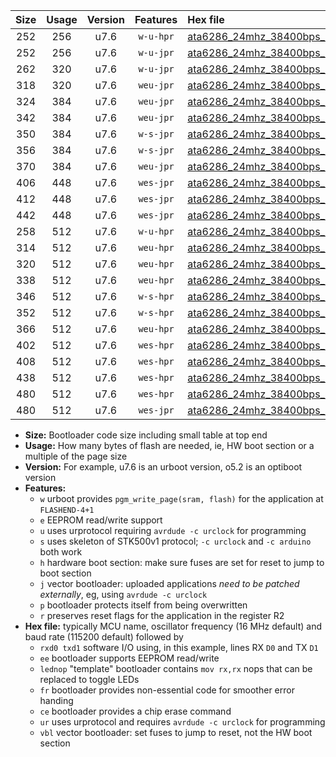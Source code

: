 |Size|Usage|Version|Features|Hex file|
|:-:|:-:|:-:|:-:|:--|
|252|256|u7.6|`w-u-hpr`|[ata6286_24mhz_38400bps_rxb0_txb1_ur.hex](https://raw.githubusercontent.com/stefanrueger/urboot/main/bootloaders/ata6286/fcpu_24mhz/38400_bps/ata6286_24mhz_38400bps_rxb0_txb1_ur.hex)|
|252|256|u7.6|`w-u-jpr`|[ata6286_24mhz_38400bps_rxb0_txb1_ur_vbl.hex](https://raw.githubusercontent.com/stefanrueger/urboot/main/bootloaders/ata6286/fcpu_24mhz/38400_bps/ata6286_24mhz_38400bps_rxb0_txb1_ur_vbl.hex)|
|262|320|u7.6|`w-u-jpr`|[ata6286_24mhz_38400bps_rxb0_txb1_lednop_ur_vbl.hex](https://raw.githubusercontent.com/stefanrueger/urboot/main/bootloaders/ata6286/fcpu_24mhz/38400_bps/ata6286_24mhz_38400bps_rxb0_txb1_lednop_ur_vbl.hex)|
|318|320|u7.6|`weu-jpr`|[ata6286_24mhz_38400bps_rxb0_txb1_ee_ur_vbl.hex](https://raw.githubusercontent.com/stefanrueger/urboot/main/bootloaders/ata6286/fcpu_24mhz/38400_bps/ata6286_24mhz_38400bps_rxb0_txb1_ee_ur_vbl.hex)|
|324|384|u7.6|`weu-jpr`|[ata6286_24mhz_38400bps_rxb0_txb1_ee_lednop_ur_vbl.hex](https://raw.githubusercontent.com/stefanrueger/urboot/main/bootloaders/ata6286/fcpu_24mhz/38400_bps/ata6286_24mhz_38400bps_rxb0_txb1_ee_lednop_ur_vbl.hex)|
|342|384|u7.6|`weu-jpr`|[ata6286_24mhz_38400bps_rxb0_txb1_ee_lednop_fr_ur_vbl.hex](https://raw.githubusercontent.com/stefanrueger/urboot/main/bootloaders/ata6286/fcpu_24mhz/38400_bps/ata6286_24mhz_38400bps_rxb0_txb1_ee_lednop_fr_ur_vbl.hex)|
|350|384|u7.6|`w-s-jpr`|[ata6286_24mhz_38400bps_rxb0_txb1_vbl.hex](https://raw.githubusercontent.com/stefanrueger/urboot/main/bootloaders/ata6286/fcpu_24mhz/38400_bps/ata6286_24mhz_38400bps_rxb0_txb1_vbl.hex)|
|356|384|u7.6|`w-s-jpr`|[ata6286_24mhz_38400bps_rxb0_txb1_lednop_vbl.hex](https://raw.githubusercontent.com/stefanrueger/urboot/main/bootloaders/ata6286/fcpu_24mhz/38400_bps/ata6286_24mhz_38400bps_rxb0_txb1_lednop_vbl.hex)|
|370|384|u7.6|`weu-jpr`|[ata6286_24mhz_38400bps_rxb0_txb1_ee_lednop_fr_ce_ur_vbl.hex](https://raw.githubusercontent.com/stefanrueger/urboot/main/bootloaders/ata6286/fcpu_24mhz/38400_bps/ata6286_24mhz_38400bps_rxb0_txb1_ee_lednop_fr_ce_ur_vbl.hex)|
|406|448|u7.6|`wes-jpr`|[ata6286_24mhz_38400bps_rxb0_txb1_ee_vbl.hex](https://raw.githubusercontent.com/stefanrueger/urboot/main/bootloaders/ata6286/fcpu_24mhz/38400_bps/ata6286_24mhz_38400bps_rxb0_txb1_ee_vbl.hex)|
|412|448|u7.6|`wes-jpr`|[ata6286_24mhz_38400bps_rxb0_txb1_ee_lednop_vbl.hex](https://raw.githubusercontent.com/stefanrueger/urboot/main/bootloaders/ata6286/fcpu_24mhz/38400_bps/ata6286_24mhz_38400bps_rxb0_txb1_ee_lednop_vbl.hex)|
|442|448|u7.6|`wes-jpr`|[ata6286_24mhz_38400bps_rxb0_txb1_ee_lednop_fr_vbl.hex](https://raw.githubusercontent.com/stefanrueger/urboot/main/bootloaders/ata6286/fcpu_24mhz/38400_bps/ata6286_24mhz_38400bps_rxb0_txb1_ee_lednop_fr_vbl.hex)|
|258|512|u7.6|`w-u-hpr`|[ata6286_24mhz_38400bps_rxb0_txb1_lednop_ur.hex](https://raw.githubusercontent.com/stefanrueger/urboot/main/bootloaders/ata6286/fcpu_24mhz/38400_bps/ata6286_24mhz_38400bps_rxb0_txb1_lednop_ur.hex)|
|314|512|u7.6|`weu-hpr`|[ata6286_24mhz_38400bps_rxb0_txb1_ee_ur.hex](https://raw.githubusercontent.com/stefanrueger/urboot/main/bootloaders/ata6286/fcpu_24mhz/38400_bps/ata6286_24mhz_38400bps_rxb0_txb1_ee_ur.hex)|
|320|512|u7.6|`weu-hpr`|[ata6286_24mhz_38400bps_rxb0_txb1_ee_lednop_ur.hex](https://raw.githubusercontent.com/stefanrueger/urboot/main/bootloaders/ata6286/fcpu_24mhz/38400_bps/ata6286_24mhz_38400bps_rxb0_txb1_ee_lednop_ur.hex)|
|338|512|u7.6|`weu-hpr`|[ata6286_24mhz_38400bps_rxb0_txb1_ee_lednop_fr_ur.hex](https://raw.githubusercontent.com/stefanrueger/urboot/main/bootloaders/ata6286/fcpu_24mhz/38400_bps/ata6286_24mhz_38400bps_rxb0_txb1_ee_lednop_fr_ur.hex)|
|346|512|u7.6|`w-s-hpr`|[ata6286_24mhz_38400bps_rxb0_txb1.hex](https://raw.githubusercontent.com/stefanrueger/urboot/main/bootloaders/ata6286/fcpu_24mhz/38400_bps/ata6286_24mhz_38400bps_rxb0_txb1.hex)|
|352|512|u7.6|`w-s-hpr`|[ata6286_24mhz_38400bps_rxb0_txb1_lednop.hex](https://raw.githubusercontent.com/stefanrueger/urboot/main/bootloaders/ata6286/fcpu_24mhz/38400_bps/ata6286_24mhz_38400bps_rxb0_txb1_lednop.hex)|
|366|512|u7.6|`weu-hpr`|[ata6286_24mhz_38400bps_rxb0_txb1_ee_lednop_fr_ce_ur.hex](https://raw.githubusercontent.com/stefanrueger/urboot/main/bootloaders/ata6286/fcpu_24mhz/38400_bps/ata6286_24mhz_38400bps_rxb0_txb1_ee_lednop_fr_ce_ur.hex)|
|402|512|u7.6|`wes-hpr`|[ata6286_24mhz_38400bps_rxb0_txb1_ee.hex](https://raw.githubusercontent.com/stefanrueger/urboot/main/bootloaders/ata6286/fcpu_24mhz/38400_bps/ata6286_24mhz_38400bps_rxb0_txb1_ee.hex)|
|408|512|u7.6|`wes-hpr`|[ata6286_24mhz_38400bps_rxb0_txb1_ee_lednop.hex](https://raw.githubusercontent.com/stefanrueger/urboot/main/bootloaders/ata6286/fcpu_24mhz/38400_bps/ata6286_24mhz_38400bps_rxb0_txb1_ee_lednop.hex)|
|438|512|u7.6|`wes-hpr`|[ata6286_24mhz_38400bps_rxb0_txb1_ee_lednop_fr.hex](https://raw.githubusercontent.com/stefanrueger/urboot/main/bootloaders/ata6286/fcpu_24mhz/38400_bps/ata6286_24mhz_38400bps_rxb0_txb1_ee_lednop_fr.hex)|
|480|512|u7.6|`wes-hpr`|[ata6286_24mhz_38400bps_rxb0_txb1_ee_lednop_fr_ce.hex](https://raw.githubusercontent.com/stefanrueger/urboot/main/bootloaders/ata6286/fcpu_24mhz/38400_bps/ata6286_24mhz_38400bps_rxb0_txb1_ee_lednop_fr_ce.hex)|
|480|512|u7.6|`wes-jpr`|[ata6286_24mhz_38400bps_rxb0_txb1_ee_lednop_fr_ce_vbl.hex](https://raw.githubusercontent.com/stefanrueger/urboot/main/bootloaders/ata6286/fcpu_24mhz/38400_bps/ata6286_24mhz_38400bps_rxb0_txb1_ee_lednop_fr_ce_vbl.hex)|

- **Size:** Bootloader code size including small table at top end
- **Usage:** How many bytes of flash are needed, ie, HW boot section or a multiple of the page size
- **Version:** For example, u7.6 is an urboot version, o5.2 is an optiboot version
- **Features:**
  + `w` urboot provides `pgm_write_page(sram, flash)` for the application at `FLASHEND-4+1`
  + `e` EEPROM read/write support
  + `u` uses urprotocol requiring `avrdude -c urclock` for programming
  + `s` uses skeleton of STK500v1 protocol; `-c urclock` and `-c arduino` both work
  + `h` hardware boot section: make sure fuses are set for reset to jump to boot section
  + `j` vector bootloader: uploaded applications *need to be patched externally*, eg, using `avrdude -c urclock`
  + `p` bootloader protects itself from being overwritten
  + `r` preserves reset flags for the application in the register R2
- **Hex file:** typically MCU name, oscillator frequency (16 MHz default) and baud rate (115200 default) followed by
  + `rxd0 txd1` software I/O using, in this example, lines RX `D0` and TX `D1`
  + `ee` bootloader supports EEPROM read/write
  + `lednop` "template" bootloader contains `mov rx,rx` nops that can be replaced to toggle LEDs
  + `fr` bootloader provides non-essential code for smoother error handing
  + `ce` bootloader provides a chip erase command
  + `ur` uses urprotocol and requires `avrdude -c urclock` for programming
  + `vbl` vector bootloader: set fuses to jump to reset, not the HW boot section
